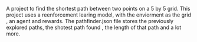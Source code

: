 A project to find the shortest path between two points on a 5 by 5 grid.
This project uses a reenforcement learing model, with the enviorment as the grid , an agent and rewards.
The pathfinder.json file stores the previously explored paths, the shotest path found , the length of that path and a lot more.
